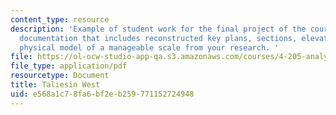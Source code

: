 ```yaml
---
content_type: resource
description: 'Example of student work for the final project of the course: a set of
  documentation that includes reconstructed key plans, sections, elevations and a
  physical model of a manageable scale from your research. '
file: https://ol-ocw-studio-app-qa.s3.amazonaws.com/courses/4-205-analysis-of-contemporary-architecture-fall-2009/e568a1c78fa6bf2eb259771152724948_MIT4_205F09_sw2.pdf
file_type: application/pdf
resourcetype: Document
title: Taliesin West
uid: e568a1c7-8fa6-bf2e-b259-771152724948
---
```

